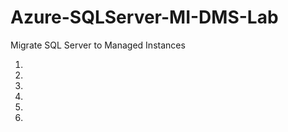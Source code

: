 # Azure-SQLServer-MI-DMS-Lab
Migrate SQL Server to Managed Instances

<!-- TOC -->
1. [](#aec-registeration-experience)  
2. [](#pre-deployed-envrionment)  
3. [](#register-and-activate-sophos-trial)    
4. [](#verify-iis-website-working)    
5. [](#remove-public-ip-from-windows-vm)      
6. [](#configure-web-application-firewall-in-sophos-and-public-the-iis-Website-via-xg)      




<!-- /TOC -->
